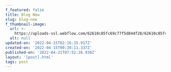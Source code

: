 ```yaml
---
f_featured: false
title: Blog New
slug: blog-new
f_thumbnail-image:
  url: >-
    https://uploads-ssl.webflow.com/62610c85fc69c77f5d844f28/62610c85fc69c78538844f98_Gaston3.jpg
  alt: null
updated-on: '2022-04-15T02:16:35.917Z'
created-on: '2022-04-15T00:30:11.337Z'
published-on: '2022-04-21T07:52:26.936Z'
layout: '[post].html'
tags: post
---
```



